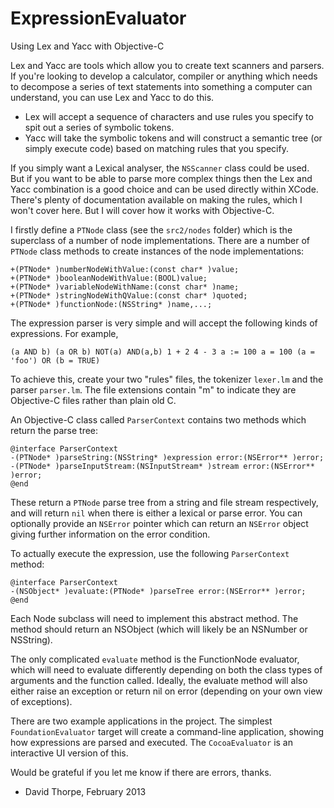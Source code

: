 ExpressionEvaluator
===================

Using Lex and Yacc with Objective-C

Lex and Yacc are tools which allow you to create text scanners and parsers. If you're looking
to develop a calculator, compiler or anything which needs to decompose a series of text
statements into something a computer can understand, you can use Lex and Yacc to do this.

 * Lex will accept a sequence of characters and use rules you specify to spit out a series of
   symbolic tokens. 
 * Yacc will take the symbolic tokens and will construct a semantic tree (or simply execute 
   code) based on matching rules that you specify.

If you simply want a Lexical analyser, the `NSScanner` class could be used. But if you want to
be able to parse more complex things then the Lex and Yacc combination is a good choice and can
be used directly within XCode. There's plenty of documentation available on making the rules,
which I won't cover here. But I will cover how it works with Objective-C.

I firstly define a `PTNode` class (see the `src2/nodes` folder)
which is the superclass of a number of node implementations. There are a number of
`PTNode` class methods to create instances of the node implementations:

```objc
+(PTNode* )numberNodeWithValue:(const char* )value;
+(PTNode* )booleanNodeWithValue:(BOOL)value;
+(PTNode* )variableNodeWithName:(const char* )name;
+(PTNode* )stringNodeWithQValue:(const char* )quoted;
+(PTNode* )functionNode:(NSString* )name,...;
```

The expression parser is very simple and will accept the following kinds of expressions. For example,

```objc
(a AND b) (a OR b) NOT(a) AND(a,b) 1 + 2 4 - 3 a := 100 a = 100 (a = 'foo') OR (b = TRUE)
```

To achieve this, create your two "rules" files, the tokenizer `lexer.lm` and the parser `parser.lm`.
The file extensions contain "m" to indicate they are Objective-C files rather than plain old C.

An Objective-C class called `ParserContext` contains two methods which return the parse tree:

```objc
@interface ParserContext
-(PTNode* )parseString:(NSString* )expression error:(NSError** )error;
-(PTNode* )parseInputStream:(NSInputStream* )stream error:(NSError** )error;
@end
```

These return a `PTNode` parse tree from a string and file stream respectively,
and will return `nil` when there is either a lexical or parse error. You can optionally
provide an `NSError` pointer which can return an `NSError` object giving further information
on the error condition.

To actually execute the expression, use the following `ParserContext` method:

```objc
@interface ParserContext
-(NSObject* )evaluate:(PTNode* )parseTree error:(NSError** )error;
@end
```

Each Node subclass will need to implement this abstract method. The method should return an
NSObject (which will likely be an NSNumber or NSString).

The only complicated `evaluate` method is the FunctionNode evaluator, which will need to evaluate
differently depending on both the class types of arguments and the function called. Ideally,
the evaluate method will also either raise an exception or return nil on error (depending on
your own view of exceptions).

There are two example applications in the project. The simplest `FoundationEvaluator` 
target will create a command-line application, showing how expressions are parsed and
executed. The `CocoaEvaluator` is an interactive UI version of this.

Would be grateful if you let me know if there are errors, thanks.

- David Thorpe, February 2013

